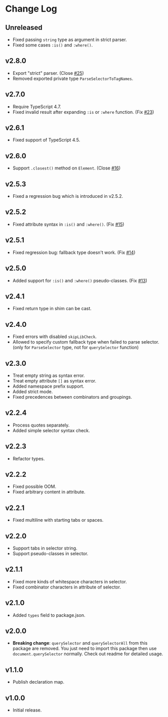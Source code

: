 # Change Log

## Unreleased

- Fixed passing `string` type as argument in strict parser.
- Fixed some cases `:is()` and `:where()`.

## v2.8.0

- Export "strict" parser. (Close [#25](https://github.com/g-plane/typed-query-selector/issues/25))
- Removed exported private type `ParseSelectorToTagNames`.

## v2.7.0

- Require TypeScript 4.7.
- Fixed invalid result after expanding `:is` or `:where` function. (Fix [#23](https://github.com/g-plane/typed-query-selector/issues/23))

## v2.6.1

- Fixed support of TypeScript 4.5.

## v2.6.0

- Support `.closest()` method on `Element`. (Close [#16](https://github.com/g-plane/typed-query-selector/issues/16))

## v2.5.3

- Fixed a regression bug which is introduced in v2.5.2.

## v2.5.2

- Fixed attribute syntax in `:is()` and `:where()`. (Fix [#15](https://github.com/g-plane/typed-query-selector/issues/15))

## v2.5.1

- Fixed regression bug: fallback type doesn't work. (Fix [#14](https://github.com/g-plane/typed-query-selector/issues/14))

## v2.5.0

- Added support for `:is()` and `:where()` pseudo-classes. (Fix [#13](https://github.com/g-plane/typed-query-selector/issues/13))

## v2.4.1

- Fixed return type in shim can be cast.

## v2.4.0

- Fixed errors with disabled `skipLibCheck`.
- Allowed to specify custom fallback type when failed to parse selector.
  (only for `ParseSelector` type, not for `querySelector` function)

## v2.3.0

- Treat empty string as syntax error.
- Treat empty attribute `[]` as syntax error.
- Added namespace prefix support.
- Added strict mode.
- Fixed precedences between combinators and groupings.

## v2.2.4

- Process quotes separately.
- Added simple selector syntax check.

## v2.2.3

- Refactor types.

## v2.2.2

- Fixed possible OOM.
- Fixed arbitrary content in attribute.

## v2.2.1

- Fixed multiline with starting tabs or spaces.

## v2.2.0

- Support tabs in selector string.
- Support pseudo-classes in selector.

## v2.1.1

- Fixed more kinds of whitespace characters in selector.
- Fixed combinator characters in attribute of selector.

## v2.1.0

- Added `types` field to package.json.

## v2.0.0

- **Breaking change**: `querySelector` and `querySelectorAll` from this package are removed.
  You just need to import this package then use `document.querySelector` normally.
  Check out readme for detailed usage.

## v1.1.0

- Publish declaration map.

## v1.0.0

- Initial release.
